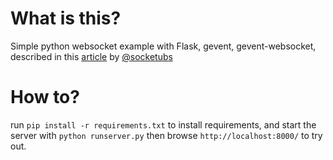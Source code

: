 What is this?
==========

Simple python websocket example with Flask, gevent, gevent-websocket, described in this [article](http://www.socketubs.net/2012/10/28/Websocket_with_flask_and_gevent/) by [@socketubs](http://github.com/socketubs/)

How to?
==========

run `pip install -r requirements.txt` to install requirements, and start the server with `python runserver.py` then browse `http://localhost:8000/` to try out.
